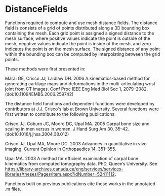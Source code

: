 # DistanceFields
Functions required to compute and use mesh distance fields. The distance field is consists of a grid of points distributed along a 3D bounding box containing the mesh. Each grid point is assigned a signed distance to the mesh surface, where positive values indicate the point is outside of the mesh, negative values indicate the point is inside of the mesh, and zero indicates the point is on the mesh surface. The signed distance of any point within the bounding box can be computed by interpolating between the grid points. 

These methods were first presented in:

Marai GE, Crisco JJ, Laidlaw DH. 2006 A kinematics-based method for generating cartilage maps and deformations in the multi-articulating wrist joint from CT images. Conf Proc IEEE Eng Med Biol Soc 1, 2079–2082. (doi:10.1109/IEMBS.2006.259742)

The distance field functions and dependent functions were developed by contributors at J.J. Crisco's lab at Brown University. Several functions were first written to contribute to the following publications: 

Crisco JJ, Coburn JC, Moore DC, Upal MA. 2005 Carpal bone size and scaling in men versus in women. J Hand Surg Am 30, 35–42. (doi:10.1016/j.jhsa.2004.08.012)

Crisco JJ, Upal MA, Moore DC. 2003 Advances in quantitative in vivo imaging. Current Opinion in Orthopaedics 14, 351–355.

Upal MA. 2003 A method for efficient examination of carpal bone kinematics from computed tomography data. PhD, Queen’s University. See https://library-archives.canada.ca/eng/services/services-libraries/theses/Pages/item.aspx?idNumber=52411112.

Functions built on previous publications cite these works in the annotated .m files. 
